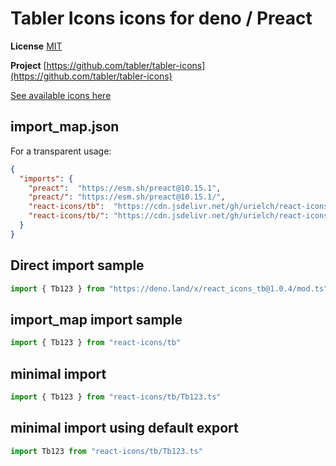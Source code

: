 # Tabler Icons icons for deno / Preact

**License** [MIT](https://opensource.org/licenses/MIT)

**Project** [https://github.com/tabler/tabler-icons](https://github.com/tabler/tabler-icons)

[See available icons here](https://react-icons.github.io/react-icons/icons?name=tb)

## import_map.json

For a transparent usage:

```json
{
  "imports": {
    "preact":  "https://esm.sh/preact@10.15.1",
    "preact/": "https://esm.sh/preact@10.15.1/",
    "react-icons/tb":  "https://cdn.jsdelivr.net/gh/urielch/react-icons-tb@1.0.4/mod.ts",
    "react-icons/tb/": "https://cdn.jsdelivr.net/gh/urielch/react-icons-tb@1.0.4/ico/",
  }
}
```

## Direct import sample

```ts
import { Tb123 } from "https://deno.land/x/react_icons_tb@1.0.4/mod.ts"
```

## import_map import sample

```ts
import { Tb123 } from "react-icons/tb"
```

## minimal import

```ts
import { Tb123 } from "react-icons/tb/Tb123.ts"
```

## minimal import using default export

```ts
import Tb123 from "react-icons/tb/Tb123.ts"
```

